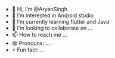 - 👋 Hi, I’m @AryanSingh
- 👀 I’m interested in Android studio 
- 🌱 I’m currently learning flutter and Java
- 💞️ I’m looking to collaborate on ...
- 📫 How to reach me ...
- 😄 Pronouns: ...
- ⚡ Fun fact: ...

<!---
Aryan8758/Aryan8758 is a ✨ special ✨ repository because its `README.md` (this file) appears on your GitHub profile.
You can click the Preview link to take a look at your changes.
--->
